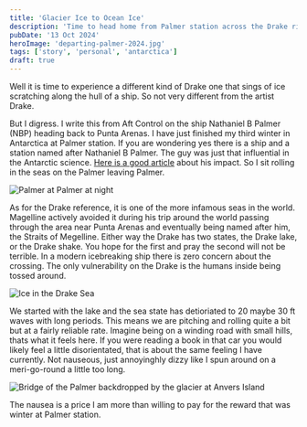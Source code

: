 ```yaml
---
title: 'Glacier Ice to Ocean Ice'
description: 'Time to head home from Palmer station across the Drake riding the Palmer.'
pubDate: '13 Oct 2024'
heroImage: 'departing-palmer-2024.jpg'
tags: ['story', 'personal', 'antarctica']
draft: true
---
```

Well it is time to experience a different kind of Drake one that sings of ice scratching along the hull of a ship. So not very different from the artist Drake.

But I digress. I write this from Aft Control on the ship Nathaniel B Palmer (NBP) heading back to Punta Arenas. I have just finished my third winter in Antarctica at Palmer station. If you are wondering yes there is a ship and a station named after Nathaniel B Palmer. The guy was just that influential in the Antarctic science. [Here is a good article]() about his impact. So I sit rolling in the seas on the Palmer leaving Palmer.

![Palmer at Palmer at night](/src/images/post/palmer-at-night.jpg)

As for the Drake reference, it is one of the more infamous seas in the world. Magelline actively avoided it during his trip around the world passing through the area near Punta Arenas and eventually being named after him, the Straits of Megelline. Either way the Drake has two states, the Drake lake, or the Drake shake. You hope for the first and pray the second will not be terrible. In a modern icebreaking ship there is zero concern about the crossing. The only vulnerability on the Drake is the humans inside being tossed around.

![Ice in the Drake Sea](/src/images/post/drake-ice.jpg)

We started with the lake and the sea state has detioriated to 20 maybe 30 ft waves with long periods. This means we are pitching and rolling quite a bit but at a fairly reliable rate. Imagine being on a winding road with small hills, thats what it feels here. If you were reading a book in that car you would likely feel a little disorientated, that is about the same feeling I have currently. Not nauseous, just annoyinghly dizzy like I spun around on a meri-go-round a little too long.

![Bridge of the Palmer backdropped by the glacier at Anvers Island](/src/images/palmer-bridge.jpg)

The nausea is a price I am more than willing to pay for the reward that was winter at Palmer station. 